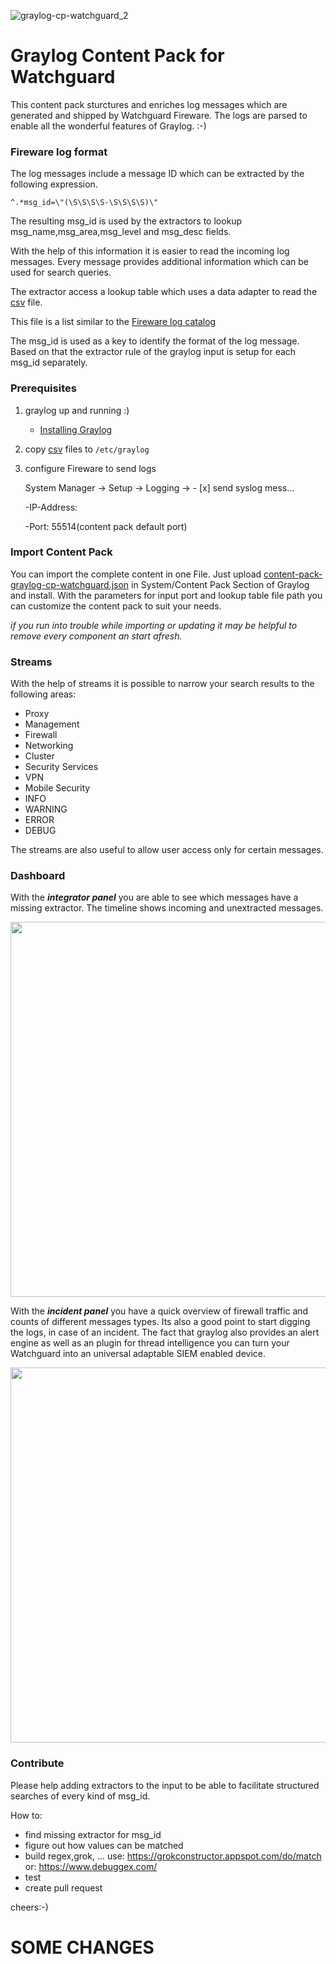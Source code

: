 ![graylog-cp-watchguard_2](https://user-images.githubusercontent.com/1869080/62893417-d9c05180-bd4a-11e9-8970-90081c1e5368.png)

# Graylog Content Pack for Watchguard

This content pack sturctures and enriches log messages which are generated and shipped by Watchguard Fireware. The logs are parsed to enable all the wonderful features of Graylog. :-)

### Fireware log format

The log messages include a message ID which can be extracted by the following expression.

`^.*msg_id=\"(\S\S\S\S-\S\S\S\S)\"`

The resulting msg_id is used by the extractors to lookup msg_name,msg_area,msg_level and msg_desc fields.

With the help of this information it is easier to read the incoming log messages. Every message provides additional information which can be used for search queries.

The extractor access a lookup table which uses a data adapter to read the [csv](LookupTables/fireware_msg_id_lookup_table.csv) file.

This file is a list similar to the [Fireware log catalog](https://www.watchguard.com/help/docs/fireware/11/en-US/log_catalog/index.html)

The msg_id is used as a key to identify the format of the log message. Based on that the extractor rule of the graylog input is setup for each msg_id separately.

### Prerequisites

1. graylog up and running :)
   - [Installing Graylog](http://docs.graylog.org/en/latest/pages/installation.html#installing-graylog)
2. copy [csv](LookupTables/) files to `/etc/graylog`
3. configure Fireware to send logs

   System Manager -> Setup -> Logging -> - [x] send syslog mess...

   -IP-Address: <graylog host>

   -Port: 55514(content pack default port)

### Import Content Pack

You can import the complete content in one File. Just upload [content-pack-graylog-cp-watchguard.json](content-pack-graylog-cp-watchguard.json) in System/Content Pack Section of Graylog and install.
With the parameters for input port and lookup table file path you can customize the content pack to suit your needs.

_if you run into trouble while importing or updating it may be helpful to remove every component an start afresh._

### Streams

With the help of streams it is possible to narrow your search results to the following areas:

- Proxy
- Management
- Firewall
- Networking
- Cluster
- Security Services
- VPN
- Mobile Security
- INFO
- WARNING
- ERROR
- DEBUG

The streams are also useful to allow user access only for certain messages.

### Dashboard

With the **_integrator panel_** you are able to see which messages have a missing extractor. The timeline shows incoming and unextracted messages.

<img src="https://user-images.githubusercontent.com/1869080/41641816-ccbeb338-7466-11e8-9243-bedfc2f2542e.PNG" width="600">

With the **_incident panel_** you have a quick overview of firewall traffic and counts of different messages types.
Its also a good point to start digging the logs, in case of an incident. The fact that graylog also provides an alert engine as well as an plugin for thread intelligence you can turn your Watchguard into an universal adaptable SIEM enabled device.

<img src="https://user-images.githubusercontent.com/1869080/42139130-4ab43fa4-7d88-11e8-94dd-c03955f58594.PNG" width="600">

### Contribute

Please help adding extractors to the input to be able to facilitate structured searches of every kind of msg_id.

How to:

- find missing extractor for msg_id
- figure out how values can be matched
- build regex,grok, ...
  use: https://grokconstructor.appspot.com/do/match
  or: https://www.debuggex.com/
- test
- create pull request

cheers:-)

# SOME CHANGES
